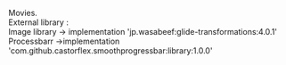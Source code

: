 Movies.                                                                                                                                                                             
External library :                                                                                                                 
      Image library -> implementation 'jp.wasabeef:glide-transformations:4.0.1'                                                    
      Processbarr   ->implementation 'com.github.castorflex.smoothprogressbar:library:1.0.0'
